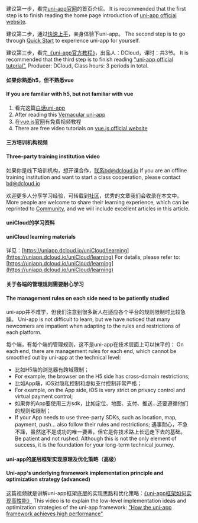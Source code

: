 建议第一步，看完[uni-app官网](https://uniapp.dcloud.io)的首页介绍。
It is recommended that the first step is to finish reading the home page introduction of [uni-app official website](https://uniapp.dcloud.io).

建议第二步，通过[快速上手](https://uniapp.dcloud.io/quickstart)，亲身体验下uni-app。
The second step is to go through [Quick Start](https://uniapp.dcloud.io/quickstart) to experience uni-app for yourself.

建议第三步，看完[《uni-app官方教程》](https://ke.qq.com/course/3169971)，出品人：DCloud，课时：共3节。
It is recommended that the third step is to finish reading ["uni-app official tutorial"](https://ke.qq.com/course/3169971), Producer: DCloud, Class hours: 3 periods in total.

#### 如果你熟悉h5，但不熟悉vue
#### If you are familiar with h5, but not familiar with vue
1. 看完这篇[白话uni-app](http://ask.dcloud.net.cn/article/35657)
1. After reading this [Vernacular uni-app](http://ask.dcloud.net.cn/article/35657)
2. 在[vue.js官网](https://cn.vuejs.org/v2/guide/)有免费视频教程
2. There are free video tutorials on [vue.js official website](https://cn.vuejs.org/v2/guide/)

#### 三方培训机构视频
#### Three-party training institution video

如果你是线下培训机构，想开课合作，联系bd@dcloud.io
If you are an offline training institution and want to start a class cooperation, please contact bd@dcloud.io

欢迎更多人分享学习经验，可转载到[社区](http://ask.dcloud.net.cn/explore/)，优秀的文章我们会收录在本文中。
More people are welcome to share their learning experience, which can be reprinted to [Community](http://ask.dcloud.net.cn/explore/), and we will include excellent articles in this article.

#### uniCloud的学习资料
#### uniCloud learning materials

详见：[https://uniapp.dcloud.io/uniCloud/learning](https://uniapp.dcloud.io/uniCloud/learning)
For details, please refer to: [https://uniapp.dcloud.io/uniCloud/learning](https://uniapp.dcloud.io/uniCloud/learning)

#### 关于各端的管理规则需要耐心学习
#### The management rules on each side need to be patiently studied

uni-app并不难学，但我们注意到很多新人在适应各个平台的规则限制时比较急躁。
Uni-app is not difficult to learn, but we have noticed that many newcomers are impatient when adapting to the rules and restrictions of each platform.

每个端，有每个端的管理规则，这不是uni-app在技术层面上可以抹平的：
On each end, there are management rules for each end, which cannot be smoothed out by uni-app at the technical level:

- 比如H5端的浏览器有跨域限制；
- For example, the browser on the H5 side has cross-domain restrictions;
- 比如App端，iOS对隐私控制和虚拟支付控制非常严格；
- For example, on the App side, iOS is very strict on privacy control and virtual payment control;
- 如果你的App要使用三方sdk，比如定位、地图、支付、推送...还要遵循他们的规则和限制；
- If your App needs to use three-party SDKs, such as location, map, payment, push... also follow their rules and restrictions;
遇事耐心，不急不躁，虽然这不是成功的唯一要素，但它是你技术路上长远走下去的基础。
Be patient and not rushed. Although this is not the only element of success, it is the foundation for your long-term technical journey.


#### uni-app的底层框架实现原理及优化策略（高级）
#### Uni-app's underlying framework implementation principle and optimization strategy (advanced)

这篇视频就是讲解uni-app框架底层的实现思路和优化策略：[《uni-app框架如何实现高性能》](https://v.qq.com/x/page/r0886mn8v6l.html)
This video is to explain the low-level implementation ideas and optimization strategies of the uni-app framework: ["How the uni-app framework achieves high performance"](https://v.qq.com/x/page/r0886mn8v6l.html)